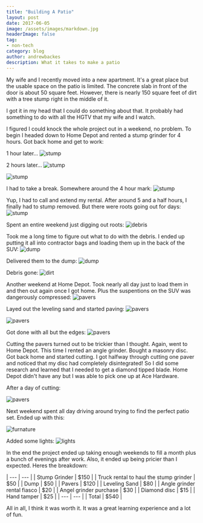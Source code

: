 ```yaml
---
title: "Building A Patio"
layout: post
date: 2017-06-05
image: /assets/images/markdown.jpg
headerImage: false
tag:
- non-tech
category: blog
author: andrewbackes
description: What it takes to make a patio
---
```


My wife and I recently moved into a new apartment. It's a great place but the usable space on the patio is limited. The concrete slab in front of the door is about 50 square feet. However, there is nearly 150 square feet of dirt with a tree stump right in the middle of it. 

I got it in my head that I could do something about that. It probably had something to do with all the HGTV that my wife and I watch. 

I figured I could knock the whole project out in a weekend, no problem. To begin I headed down to Home Depot and rented a stump grinder for 4 hours. Got back home and get to work:

1 hour later...
![stump](/assets/images/patio/stump1.jpg)

2 hours later...
![stump](/assets/images/patio/stump2.jpg)

![stump](/assets/images/patio/stump3.jpg)

I had to take a break. Somewhere around the 4 hour mark:
![stump](/assets/images/patio/stump4.jpg)

Yup, I had to call and extend my rental. After around 5 and a half hours, I finally had to stump removed. But there were roots going out for days:
![stump](/assets/images/patio/stump5.jpg)

Spent an entire weekend just digging out roots:
![debris](/assets/images/patio/debris.jpg)

Took me a long time to figure out what to do with the debris. I ended up putting it all into contractor bags and loading them up in the back of the SUV:
![dump](/assets/images/patio/dump1.jpg)

Delivered them to the dump:
![dump](/assets/images/patio/dump2.jpg)

Debris gone:
![dirt](/assets/images/patio/dirt1.jpg)

Another weekend at Home Depot. Took nearly all day just to load them in and then out again once I got home. Plus the suspentions on the SUV was dangerously compressed:
![pavers](/assets/images/patio/pavers0.jpg)

Layed out the leveling sand and started paving:
![pavers](/assets/images/patio/pavers1.jpg)

![pavers](/assets/images/patio/pavers2.jpg)

Got done with all but the edges:
![pavers](/assets/images/patio/pavers3.jpg)

Cutting the pavers turned out to be trickier than I thought. Again, went to Home Depot. This time I rented an angle grinder. Bought a masonry disc. Got back home and started cutting. I got halfway through cutting one paver and noticed that my disc had completely disintegrated! So I did some research and learned that I needed to get a diamond tipped blade. Home Depot didn't have any but I was able to pick one up at Ace Hardware.

After a day of cutting:

![pavers](/assets/images/patio/pavers4.jpg)

Next weekend spent all day driving around trying to find the perfect patio set. Ended up with this:

![furnature](/assets/images/patio/furnature.jpg)

Added some lights:
![lights](/assets/images/patio/lights.jpg)


In the end the project ended up taking enough weekends to fill a month plus a bunch of evenings after work. Also, it ended up being pricier than I expected. Heres the breakdown:

| --- | --- |
| Stump Grinder | $150 |
| Truck rental to haul the stump grinder | $50 |
| Dump | $50 |
| Pavers | $120 |
| Leveling Sand | $80 |
| Angle grinder rental fiasco | $20 |
| Angel grinder purchase | $30 |
| Diamond disc | $15 |
| Hand tamper | $25 |
| --- | --- |
| Total | $540 |

All in all, I think it was worth it. It was a great learning experience and a lot of fun.

